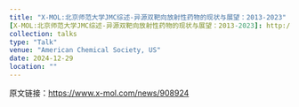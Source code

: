 ```yaml
---
title: "X-MOL:北京师范大学JMC综述-异源双靶向放射性药物的现状与展望：2013-2023"
[X-MOL:北京师范大学JMC综述-异源双靶向放射性药物的现状与展望：2013-2023]: http://www.example.com 
collection: talks
type: "Talk"
venue: "American Chemical Society, US"
date: 2024-12-29
location: ""
---
```


原文链接：https://www.x-mol.com/news/908924
